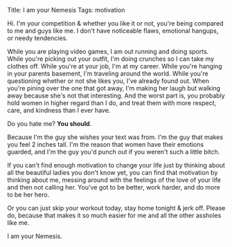 Title: I am your Nemesis
Tags: motivation

Hi. I'm your competition & whether you like it or not, you're being compared to me and guys like me. I don't have noticeable flaws, emotional hangups, or needy tendencies. 

While you are playing video games, I am out running and doing sports. While you're picking out your outfit, I'm doing crunches so I can take my clothes off. While you're at your job, I'm at my career. While you're hanging in your parents basement, I'm traveling around the world. While you're questioning whether or not she likes you, I've already found out. When you're pining over the one that got away, I'm making her laugh but walking away because she's not that interesting. And the worst part is, you probably hold women in higher regard than I do, and treat them with more respect, care, and kindness than I ever have. 

Do you hate me? **You should**.

Because I'm the guy she wishes your text was from. I'm the guy that makes you feel 2 inches tall. I'm the reason that women have their emotions guarded, and I'm the guy you'd punch out if you weren't such a little bitch.

If you can't find enough motivation to change your life just by thinking about all the beautiful ladies you don't know yet, you can find that motivation by thinking about me, messing around with the feelings of the love of your life and then not calling her. You've got to be better, work harder, and do more to be her hero.

Or you can just skip your workout today, stay home tonight & jerk off. Please do, because that makes it so much easier for me and all the other assholes like me.

I am your Nemesis.
